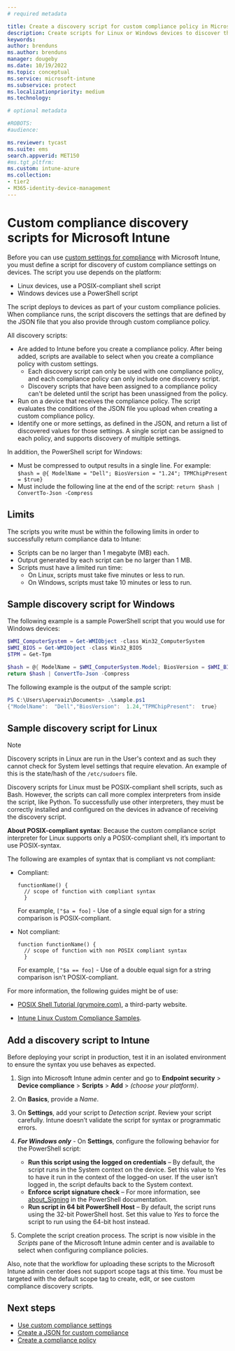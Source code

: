 ```yaml
---
# required metadata

title: Create a discovery script for custom compliance policy in Microsoft Intune
description: Create scripts for Linux or Windows devices to discover the settings you define as custom compliance settings for Microsoft Intune.
keywords:
author: brenduns
ms.author: brenduns
manager: dougeby
ms.date: 10/19/2022
ms.topic: conceptual
ms.service: microsoft-intune
ms.subservice: protect
ms.localizationpriority: medium
ms.technology:

# optional metadata

#ROBOTS:
#audience:

ms.reviewer: tycast
ms.suite: ems
search.appverid: MET150
#ms.tgt_pltfrm:
ms.custom: intune-azure
ms.collection:
- tier2
- M365-identity-device-management
---
```


# Custom compliance discovery scripts for Microsoft Intune

Before you can use [custom settings for compliance](../protect/compliance-use-custom-settings.md) with Microsoft Intune, you must define a script for discovery of custom compliance settings on devices. The script you use depends on the platform:

- Linux devices, use a POSIX-compliant shell script
- Windows devices use a PowerShell script

The script deploys to devices as part of your custom compliance policies. When compliance runs, the script discovers the settings that are defined by the JSON file that you also provide through custom compliance policy.

All discovery scripts:

- Are added to Intune before you create a compliance policy. After being added, scripts are available to select when you create a compliance policy with custom settings.
  -   Each discovery script can only be used with one compliance policy, and each compliance policy can only include one discovery script.
  -   Discovery scripts that have been assigned to a compliance policy can't be deleted until the script has been unassigned from the policy.
- Run on a device that receives the compliance policy. The script evaluates the conditions of the JSON file you upload when creating a custom compliance policy.
- Identify one or more settings, as defined in the JSON, and return a list of discovered values for those settings. A single script can be assigned to each policy, and supports discovery of multiple settings.

In addition, the PowerShell script for Windows:

- Must be compressed to output results in a single line. For example: `$hash = @{ ModelName = "Dell"; BiosVersion = "1.24"; TPMChipPresent = $true}`
- Must include the following line at the end of the script: `return $hash | ConvertTo-Json -Compress`

## Limits

The scripts you write must be within the following limits in order to successfully return compliance data to Intune:

- Scripts can be no larger than 1 megabyte (MB) each.
- Output generated by each script can be no larger than 1 MB.
- Scripts must have a limited run time:  
  - On Linux, scripts must take five minutes or less to run.
  - On Windows, scripts must take 10 minutes or less to run.

## Sample discovery script for Windows

The following example is a sample PowerShell script that you would use for Windows devices:

```powershell
$WMI_ComputerSystem = Get-WMIObject -class Win32_ComputerSystem
$WMI_BIOS = Get-WMIObject -class Win32_BIOS 
$TPM = Get-Tpm

$hash = @{ ModelName = $WMI_ComputerSystem.Model; BiosVersion = $WMI_BIOS.SMBIOSBIOSVersion; TPMChipPresent = $TPM.TPMPresent}
return $hash | ConvertTo-Json -Compress
```

The following example is the output of the sample script:

```powershell
PS C:\Users\apervaiz\Documents> .\sample.ps1
{"ModelName":  "Dell","BiosVersion":  1.24,"TPMChipPresent":  true}
```

## Sample discovery script for Linux

> [!NOTE]  
> Discovery scripts in Linux are run in the User's context and as such they cannot check for System level settings that require elevation. An example of this is the state/hash of the `/etc/sudoers` file.

Discovery scripts for Linux must be POSIX-compliant shell scripts, such as Bash. However, the scripts can call more complex interpreters from inside the script, like Python. To successfully use other interpreters, they must be correctly installed and configured on the devices in advance of receiving the discovery script.  

**About POSIX-compliant syntax**: Because the custom compliance script interpreter for Linux supports only a POSIX-compliant shell, it’s important to use POSIX-syntax.

The following are examples of syntax that is compliant vs not compliant:

- Compliant:

  ```Shell
  functionName() {
    // scope of function with compliant syntax
    }
  ```

   For example, `["$a = foo]` - Use of a single equal sign for a string comparison is POSIX-compliant.

- Not compliant:

  ```Shell
  function functionName() {
    // scope of function with non POSIX compliant syntax
    }
  ```

   For example, `["$a == foo]` - Use of a double equal sign for a string comparison isn't POSIX-compliant.

For more information, the following guides might be of use:

- [POSIX Shell Tutorial (grymoire.com)](https://www.grymoire.com/Unix/Sh.html), a third-party website.

- [Intune Linux Custom Compliance Samples](https://github.com/microsoft/shell-intune-samples/tree/master/Linux).

## Add a discovery script to Intune

Before deploying your script in production, test it in an isolated environment to ensure the syntax you use behaves as expected.

1. Sign into Microsoft Intune admin center and go to  **Endpoint security** > **Device compliance** > **Scripts** > **Add** > *(choose your platform)*.
2. On **Basics**, provide a *Name*.
3. On **Settings**, add your script to *Detection script*. Review your script carefully. Intune doesn’t validate the script for syntax or programmatic errors.
4. ***For Windows only*** - On **Settings**, configure the following behavior for the PowerShell script:

   - **Run this script using the logged on credentials** – By default, the script runs in the System context on the device. Set this value to Yes to have it run in the context of the logged-on user. If the user isn’t logged in, the script defaults back to the System context.
   - **Enforce script signature check** – For more information, see [about_Signing](/powershell/module/microsoft.powershell.core/about/about_signing?view=powershell-7.1&preserve-view=true) in the PowerShell documentation.
   - **Run script in 64 bit PowerShell Host** – By default, the script runs using the 32-bit PowerShell host. Set this value to *Yes* to force the script to run using the 64-bit host instead.

5. Complete the script creation process. The script is now visible in the *Scripts* pane of the Microsoft Intune admin center and is available to select when configuring compliance policies.

Also, note that the workflow for uploading these scripts to the Microsoft Intune admin center does not support scope tags at this time. You must be targeted with the default scope tag to create, edit, or see custom compliance discovery scripts.

## Next steps

- [Use custom compliance settings](../protect/compliance-use-custom-settings.md)  
- [Create a JSON for custom compliance](../protect/compliance-custom-json.md)
- [Create a compliance policy](../protect/create-compliance-policy.md)
